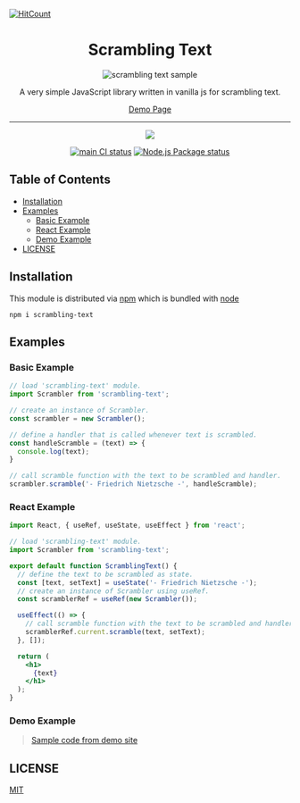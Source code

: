 [![HitCount](http://hits.dwyl.com/sogoagain/scrambling-text-js.svg)](http://hits.dwyl.com/sogoagain/scrambling-text-js)
<div align="center">
  <h1>Scrambling Text</h1>

  <img
    alt="scrambling text sample"
    src="https://raw.githubusercontent.com/sogoagain/scrambling-text-js/master/sample.gif"
  />

  <p>A very simple JavaScript library written in vanilla js for scrambling text.</p>
  <a href="https://sogoagain.github.io/scrambling-text-js/index.html">Demo Page<a>

  <br />
  <hr />
  <p>
    <a href="https://nodei.co/npm/scrambling-text/"><img src="https://nodei.co/npm/scrambling-text.png?downloads=true&downloadRank=true&stars=true"></a>
  </p>
  <p>
    <a href="https://github.com/sogoagain/scrambling-text-js/actions?query=workflow%3A%22main+CI%22"><img alt="main CI status" src="https://github.com/sogoagain/scrambling-text-js/workflows/main%20CI/badge.svg"></a>
    <a href="https://github.com/sogoagain/scrambling-text-js/actions?query=workflow%3A%22Node.js+Package%22"><img alt="Node.js Package status" src="https://github.com/sogoagain/scrambling-text-js/workflows/Node.js%20Package/badge.svg"></a>
  </p>
</div>

## Table of Contents

- [Installation](#installation)
- [Examples](#examples)
  - [Basic Example](#basic-example)
  - [React Example](#react-example)
  - [Demo Example](#demo-examples)
- [LICENSE](#license)

## Installation

This module is distributed via [npm](https://www.npmjs.com/) which is bundled with [node](https://nodejs.org)

```
npm i scrambling-text
```

## Examples

### Basic Example

```javascript
// load 'scrambling-text' module.
import Scrambler from 'scrambling-text';

// create an instance of Scrambler.
const scrambler = new Scrambler();

// define a handler that is called whenever text is scrambled.
const handleScramble = (text) => {
  console.log(text);
}

// call scramble function with the text to be scrambled and handler.
scrambler.scramble('- Friedrich Nietzsche -', handleScramble);
```

### React Example

```jsx
import React, { useRef, useState, useEffect } from 'react';

// load 'scrambling-text' module.
import Scrambler from 'scrambling-text';

export default function ScramblingText() {
  // define the text to be scrambled as state.
  const [text, setText] = useState('- Friedrich Nietzsche -');
  // create an instance of Scrambler using useRef.
  const scramblerRef = useRef(new Scrambler());

  useEffect(() => {
    // call scramble function with the text to be scrambled and handler.
    scramblerRef.current.scramble(text, setText);
  }, []);

  return (
    <h1>
      {text}
    </h1>
  );
}
```

### Demo Example

> [Sample code from demo site](https://github.com/sogoagain/scrambling-text-js/tree/master/examples)

## LICENSE

[MIT](https://github.com/sogoagain/scrambling-text-js/blob/master/LICENSE)

